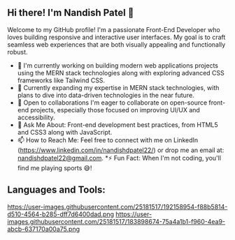 
## Hi there! I'm Nandish Patel 👋
Welcome to my GitHub profile! I'm a passionate Front-End Developer who loves building responsive and interactive user interfaces. My goal is to craft seamless web experiences that are both visually appealing and functionally robust.
* 🚀 I'm currently working on building modern web applications projects using the MERN stack technologies along with exploring advanced CSS frameworks like Tailwind CSS.
* 🌱 Currently expanding my expertise in MERN stack technologies, with plans to dive into data-driven technologies in the near future.
* 👯 Open to collaborations I'm eager to collaborate on open-source front-end projects, especially those focused on improving UI/UX and accessibility.
* 💬 Ask Me About: Front-end development best practices, from HTML5 and CSS3 along with JavaScript.
* 📫 How to Reach Me: Feel free to connect with me on LinkedIn (https://www.linkedin.com/in/nandishdpatel22/) or drop me an email at: nandishdpatel22@gmail.com.
*⚡ Fun Fact: When I'm not coding, you'll find me playing sports 😅!

## Languages and Tools:
https://user-images.githubusercontent.com/25181517/192158954-f88b5814-d510-4564-b285-dff7d6400dad.png  https://user-images.githubusercontent.com/25181517/183898674-75a4a1b1-f960-4ea9-abcb-637170a00a75.png
